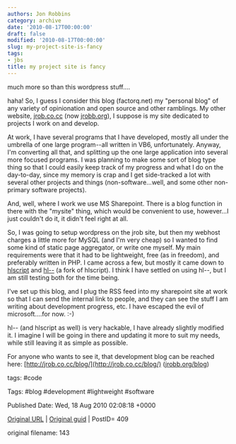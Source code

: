 ```yaml
---
authors: Jon Robbins
category: archive
date: '2010-08-17T00:00:00'
draft: false
modified: '2010-08-17T00:00:00'
slug: my-project-site-is-fancy
tags:
- jbs
title: my project site is fancy
---
```


much more so than this wordpress stuff....

 haha! So, I guess I consider this blog (factorq.net) my "personal blog" of any variety of opinionation and open source and other ramblings.  My other website, [jrob.co.cc](http://jrob.co.cc) (now [jrobb.org](http://jrobb.org)), I suppose is my site dedicated to projects I work on and develop.

 At work, I have several programs that I have developed, mostly all under the umbrella of one large program--all written in VB6, unfortunately.  Anyway, I'm converting all that, and splitting up the one large application into several more focused programs.  I was planning to make some sort of blog type thing so that I could easily keep track of my progress and what I do on the day-to-day, since my memory is crap and I get side-tracked a lot with several other projects and things (non-software...well, and some other non-primary software projects).

 And, well, where I work we use MS Sharepoint.  There is a blog function in there with the "mysite" thing, which would be convenient to use, however...I just couldn't do it, it didn't feel right at all.

 So, I was going to setup wordpress on the jrob site, but then my webhost charges a little more for MySQL (and I'm very cheap) so I wanted to find some kind of static page aggregator, or write one myself.  My main requirements were that it had to be lightweight, free (as in freedom), and preferably written in PHP.  I came across a few, but mostly it came down to [hlscript](http://badmofo.org/hlscript/) and [hl--](http://www.cockos.com/hl--/) (a fork of hlscript).  I think I have settled on using hl--, but I am still testing both for the time being.

 I've set up this blog, and I plug the RSS feed into my sharepoint site at work so that I can send the internal link to people, and they can see the stuff I am writing about development progress, etc.  I have escaped the evil of microsoft....for now.  :-)

 hl-- (and hlscript as well) is very hackable, I have already slightly modified it.  I imagine I will be going in there and updating it more to suit my needs, while still leaving it as simple as possible.

 For anyone who wants to see it, that development blog can be reached here: [http://jrob.co.cc/blog/](http://jrob.co.cc/blog/) ([jrobb.org/blog](http://jrobb.org/blog/))

 



tags: #code 

Tags:  #blog #development #lightweight #software 


Published Date: Wed, 18 Aug 2010 02:08:18 +0000 

[Original URL](http://factorq.net/2010/08/17/my-project-site-is-fancy/) | [Original guid](http://factorq.net/?p=409) | PostID= 409

 original filename: 143
